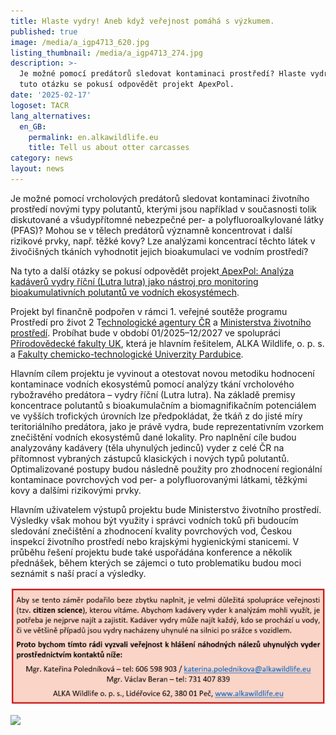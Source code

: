 ```yaml
---
title: Hlaste vydry! Aneb když veřejnost pomáhá s výzkumem.
published: true
image: /media/a_igp4713_620.jpg
listing_thumbnail: /media/a_igp4713_274.jpg
description: >-
  Je možné pomocí predátorů sledovat kontaminaci prostředí? Hlaste vydry! Na
  tuto otázku se pokusí odpovědět projekt ApexPol.
date: '2025-02-17'
logoset: TACR
lang_alternatives:
  en_GB:
    permalink: en.alkawildlife.eu
    title: Tell us about otter carcasses
category: news
layout: news
---
```

Je možné pomocí vrcholových predátorů sledovat kontaminaci životního prostředí novými typy polutantů, kterými jsou například v současnosti tolik diskutované a všudypřítomné nebezpečné per- a polyfluoroalkylované látky (PFAS)? Mohou se v tělech predátorů významně koncentrovat i další rizikové prvky, např. těžké kovy? Lze analýzami koncentrací těchto látek v živočišných tkáních vyhodnotit jejich bioakumulaci ve vodním prostředí?

Na tyto a další otázky se pokusí odpovědět projekt[ ApexPol: Analýza kadáverů vydry říční (Lutra lutra) jako nástroj pro monitoring bioakumulativních polutantů ve vodních ekosystémech](https://www.alkawildlife.eu/projects/anal%C3%BDza-kad%C3%A1ver%C5%AF-vydry-%C5%99%C3%AD%C4%8Dn%C3%AD-jako-n%C3%A1stroj-pro-monitoring-polutant%C5%AF-ve-vodn%C3%ADch-ekosyst%C3%A9mech).

Projekt byl finančně podpořen v rámci 1. veřejné soutěže programu Prostředí pro život 2 T[echnologické agentury ČR](www.tacr.cz) a [Ministerstva životního prostředí](www.mzp.cz). Probíhat bude v období 01/2025–12/2027 ve spolupráci [Přírodovědecké fakulty UK](https://natur.cuni.cz/zivotni-prostredi), která je hlavním řešitelem, ALKA Wildlife, o. p. s. a [Fakulty chemicko-technologické Univerzity Pardubice](https://fcht.upce.cz/).

Hlavním cílem projektu je vyvinout a otestovat novou metodiku hodnocení kontaminace vodních ekosystémů pomocí analýzy tkání vrcholového rybožravého predátora – vydry říční (Lutra lutra). Na základě premisy koncentrace polutantů s bioakumulačním a biomagnifikačním potenciálem ve vyšších trofických úrovních lze předpokládat, že tkáň z do jisté míry teritoriálního predátora, jako je právě vydra, bude reprezentativním vzorkem znečištění vodních ekosystémů dané lokality. Pro naplnění cíle budou analyzovány kadávery (těla uhynulých jedinců) vyder z celé ČR na přítomnost vybraných zástupců klasických i nových typů polutantů. Optimalizované postupy budou následně použity pro zhodnocení regionální kontaminace povrchových vod per- a polyfluorovanými látkami, těžkými kovy a dalšími rizikovými prvky. 

Hlavním uživatelem výstupů projektu bude Ministerstvo životního prostředí. Výsledky však mohou být využity i správci vodních toků při budoucím sledování znečištění a zhodnocení kvality povrchových vod, Českou inspekcí životního prostředí nebo krajskými hygienickými stanicemi. V průběhu řešení projektu bude také uspořádána konference a několik přednášek, během kterých se zájemci o tuto problematiku budou moci seznámit s naší prací a výsledky.

![NPR Kněhyně - Čertův mlýn ](/media/vyzva-verejnost-kopie.png "NPR Kněhyně - Čertův mlýn ")

![](/media/vyzva_pro_studenty_stránka_2.png)
